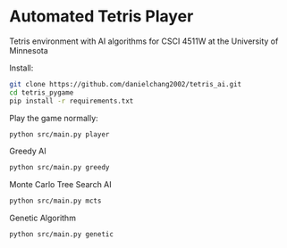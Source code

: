 # Automated Tetris Player

Tetris environment with AI algorithms for CSCI 4511W at the University of Minnesota

Install:

```sh
git clone https://github.com/danielchang2002/tetris_ai.git
cd tetris_pygame
pip install -r requirements.txt
```

Play the game normally:

```sh
python src/main.py player
```

Greedy AI

```sh
python src/main.py greedy
```

Monte Carlo Tree Search AI

```sh
python src/main.py mcts
```

Genetic Algorithm

```sh
python src/main.py genetic
```
